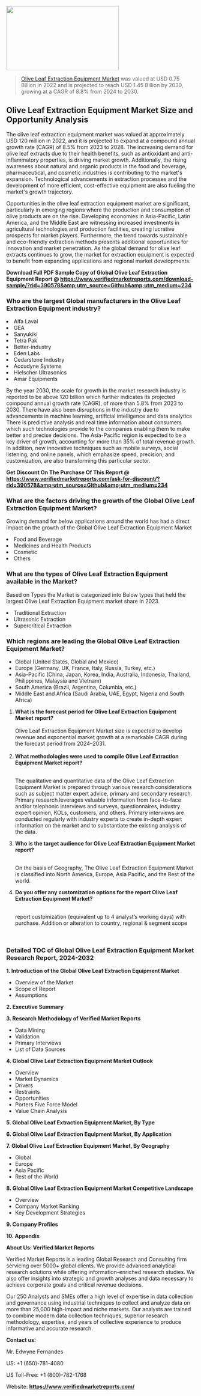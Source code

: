 
<img src="https://ffe5etoiles.com/wp-content/uploads/2024/12/MST1-300x171.png" alt="" width="300" height="171" class="alignnone size-medium wp-image-20088" /><blockquote><p><p><a href="https://www.verifiedmarketreports.com/download-sample/?rid=390578&utm_source=Github&utm_medium=234" target="_blank">Olive Leaf Extraction Equipment Market</a> was valued at USD 0.75 Billion in 2022 and is projected to reach USD 1.45 Billion by 2030, growing at a CAGR of 8.8% from 2024 to 2030.</p></blockquote><p><h2>Olive Leaf Extraction Equipment Market Size and Opportunity Analysis</h2><p>The olive leaf extraction equipment market was valued at approximately USD 120 million in 2022, and it is projected to expand at a compound annual growth rate (CAGR) of 8.5% from 2023 to 2028. The increasing demand for olive leaf extracts due to their health benefits, such as antioxidant and anti-inflammatory properties, is driving market growth. Additionally, the rising awareness about natural and organic products in the food and beverage, pharmaceutical, and cosmetic industries is contributing to the market's expansion. Technological advancements in extraction processes and the development of more efficient, cost-effective equipment are also fueling the market's growth trajectory.</p><p>Opportunities in the olive leaf extraction equipment market are significant, particularly in emerging regions where the production and consumption of olive products are on the rise. Developing economies in Asia-Pacific, Latin America, and the Middle East are witnessing increased investments in agricultural technologies and production facilities, creating lucrative prospects for market players. Furthermore, the trend towards sustainable and eco-friendly extraction methods presents additional opportunities for innovation and market penetration. As the global demand for olive leaf extracts continues to grow, the market for extraction equipment is expected to benefit from expanding applications and regional market developments.</p></p><p class=""><strong>Download Full PDF Sample Copy of Global Olive Leaf Extraction Equipment Report @ <a href="https://www.verifiedmarketreports.com/download-sample/?rid=390578&amp;utm_source=Github&amp;utm_medium=234" target="_blank">https://www.verifiedmarketreports.com/download-sample/?rid=390578&amp;utm_source=Github&amp;utm_medium=234</a></strong></p><h3 id="" class="">Who are the largest Global manufacturers in the Olive Leaf Extraction Equipment industry?</h3><p><li>Alfa Laval</li><li> GEA</li><li> Sanyukiki</li><li> Tetra Pak</li><li> Better-industry</li><li> Eden Labs</li><li> Cedarstone Industry</li><li> Accudyne Systems</li><li> Hielscher Ultrasonics</li><li> Amar Equipments</li></p><div class=""><div class="" dir="" data-message-author-role="" data-message-id="" data-message-model-slug=""><div class=""><div class=""><div class=""><div class="" dir="" data-message-author-role="" data-message-id="" data-message-model-slug=""><div class=""><div class=""><p>By the year 2030, the scale for growth in the market research industry is reported to be above 120 billion which further indicates its projected compound annual growth rate (CAGR), of more than 5.8% from 2023 to 2030. There have also been disruptions in the industry due to advancements in machine learning, artificial intelligence and data analytics There is predictive analysis and real time information about consumers which such technologies provide to the companies enabling them to make better and precise decisions. The Asia-Pacific region is expected to be a key driver of growth, accounting for more than 35% of total revenue growth. In addition, new innovative techniques such as mobile surveys, social listening, and online panels, which emphasize speed, precision, and customization, are also transforming this particular sector.</p><p><strong>Get Discount On The Purchase Of This Report @&nbsp; <a href="https://www.verifiedmarketreports.com/ask-for-discount/?rid=390578&amp;utm_source=Github&amp;utm_medium=234" target="_blank">https://www.verifiedmarketreports.com/ask-for-discount/?rid=390578&amp;utm_source=Github&amp;utm_medium=234</a></strong></p></div></div></div></div></div></div></div></div><h3 id="" class="">What are the factors driving the growth of the Global Olive Leaf Extraction Equipment Market?</h3><p id="" class="">Growing demand for below applications around the world has had a direct impact on the growth of the Global Olive Leaf Extraction Equipment Market</p><p id="" class=""><li>Food and Beverage</li><li> Medicines and Health Products</li><li> Cosmetic</li><li> Others</li></p><h3 id="" class="">What are the types of Olive Leaf Extraction Equipment available in the Market?</h3><p id="" class="">Based on Types the Market is categorized into Below types that held the largest Olive Leaf Extraction Equipment market share In 2023.</p><p id="" class=""><li>Traditional Extraction</li><li> Ultrasonic Extraction</li><li> Supercritical Extraction</li></p><h3 id="" class="">Which regions are leading the Global Olive Leaf Extraction Equipment Market?</h3><ul><li>Global (United States, Global and Mexico)</li><li>Europe (Germany, UK, France, Italy, Russia, Turkey, etc.)</li><li>Asia-Pacific (China, Japan, Korea, India, Australia, Indonesia, Thailand, Philippines, Malaysia and Vietnam)</li><li>South America (Brazil, Argentina, Columbia, etc.)</li><li>Middle East and Africa (Saudi Arabia, UAE, Egypt, Nigeria and South Africa)</li></ul><p><ol><li><strong>What is the forecast period for Olive Leaf Extraction Equipment Market report?<br /></strong><br /><span data-sheets-root="1" data-sheets-value="{&quot;1&quot;:2,&quot;2&quot;:&quot;XXXX size is expected to develop revenue and exponential market growth at a remarkable CAGR during the forecast period from 2024&ndash;2030.&quot;}" data-sheets-userformat="{&quot;2&quot;:12674,&quot;4&quot;:{&quot;1&quot;:2,&quot;2&quot;:16776960},&quot;10&quot;:2,&quot;11&quot;:0,&quot;15&quot;:&quot;Arial&quot;,&quot;16&quot;:12}">Olive Leaf Extraction Equipment Market size is expected to develop revenue and exponential market growth at a remarkable CAGR during the forecast period from 2024&ndash;2031.</span><br /><br /></li><li><strong>What methodologies were used to compile Olive Leaf Extraction Equipment Market report?<br /><br /></strong><p>The qualitative and quantitative data of the&nbsp;Olive Leaf Extraction Equipment Market is prepared through various research considerations such as subject matter expert advice, primary and secondary research. Primary research leverages valuable information from face-to-face and/or telephonic interviews and surveys, questionnaires, industry expert opinion, KOLs, customers, and others. Primary interviews are conducted regularly with industry experts to create in-depth expert information on the market and to substantiate the existing analysis of the data.&nbsp;</p></li><li><strong>Who is the target audience for Olive Leaf Extraction Equipment Market report?<br /><br /></strong><p>On the basis of Geography, The&nbsp;Olive Leaf Extraction Equipment Market is classified into North America, Europe, Asia Pacific, and the Rest of the world.</p></li><li><strong>Do you offer any customization options for the report Olive Leaf Extraction Equipment Market?<br /><br /></strong><p>report customization (equivalent up to 4 analyst&rsquo;s working days) with purchase. Addition or alteration to country, regional &amp; segment scope</p><p>&nbsp;</p></li></ol></p><h3 id="" class="">Detailed TOC of Global Olive Leaf Extraction Equipment Market Research Report, 2024-2032</h3><p id="" class=""><strong>1. Introduction of the Global Olive Leaf Extraction Equipment Market</strong></p><ul><li>Overview of the Market</li><li>Scope of Report</li><li>Assumptions</li></ul><p id="" class=""><strong>2. Executive Summary</strong></p><p id="" class=""><strong>3. Research Methodology of&nbsp;Verified Market Reports</strong></p><ul><li>Data Mining</li><li>Validation</li><li>Primary Interviews</li><li>List of Data Sources</li></ul><p id="" class=""><strong>4. Global Olive Leaf Extraction Equipment Market Outlook</strong></p><ul><li>Overview</li><li>Market Dynamics</li><li>Drivers</li><li>Restraints</li><li>Opportunities</li><li>Porters Five Force Model</li><li>Value Chain Analysis</li></ul><p id="" class=""><strong>5. Global Olive Leaf Extraction Equipment Market, By&nbsp;Type</strong></p><p id="" class=""><strong>6. Global Olive Leaf Extraction Equipment Market, By Application</strong></p><p id="" class=""><strong>7. Global Olive Leaf Extraction Equipment Market, By Geography</strong></p><ul><li>Global</li><li>Europe</li><li>Asia Pacific</li><li>Rest of the World</li></ul><p id="" class=""><strong>8. Global Olive Leaf Extraction Equipment Market Competitive Landscape</strong></p><ul><li>Overview</li><li>Company Market Ranking</li><li>Key Development Strategies</li></ul><p id="" class=""><strong>9. Company Profiles</strong></p><p id="" class=""><strong>10. Appendix</strong></p><p id="" class=""><strong>About Us: Verified Market Reports</strong></p><p id="" class="">Verified Market Reports is a leading Global Research and Consulting firm servicing over 5000+ global clients. We provide advanced analytical research solutions while offering information-enriched research studies. We also offer insights into strategic and growth analyses and data necessary to achieve corporate goals and critical revenue decisions.</p><p id="" class="">Our 250 Analysts and SMEs offer a high level of expertise in data collection and governance using industrial techniques to collect and analyze data on more than 25,000 high-impact and niche markets. Our analysts are trained to combine modern data collection techniques, superior research methodology, expertise, and years of collective experience to produce informative and accurate research.</p><p id="" class=""><strong>Contact us:</strong></p><p id="" class="">Mr. Edwyne Fernandes</p><p id="" class="">US: +1 (650)-781-4080</p><p id="" class="">US Toll-Free: +1 (800)-782-1768</p><p id="" class="">Website: <a target="" data-test-app-aware-link=""><strong>https://www.verifiedmarketreports.com/</strong></a></p>
